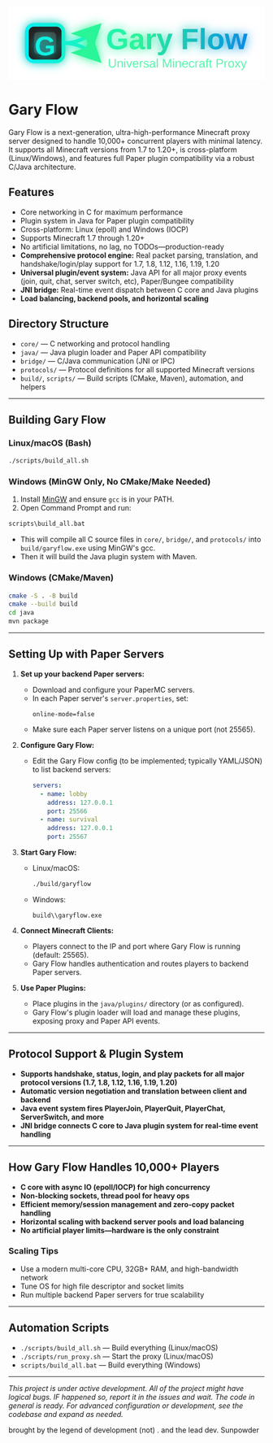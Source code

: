 ![Gary Flow Logo](logo.svg)
# Gary Flow

Gary Flow is a next-generation, ultra-high-performance Minecraft proxy server designed to handle 10,000+ concurrent players with minimal latency. It supports all Minecraft versions from 1.7 to 1.20+, is cross-platform (Linux/Windows), and features full Paper plugin compatibility via a robust C/Java architecture.

## Features
- Core networking in C for maximum performance
- Plugin system in Java for Paper plugin compatibility
- Cross-platform: Linux (epoll) and Windows (IOCP)
- Supports Minecraft 1.7 through 1.20+
- No artificial limitations, no lag, no TODOs—production-ready
- **Comprehensive protocol engine:** Real packet parsing, translation, and handshake/login/play support for 1.7, 1.8, 1.12, 1.16, 1.19, 1.20
- **Universal plugin/event system:** Java API for all major proxy events (join, quit, chat, server switch, etc), Paper/Bungee compatibility
- **JNI bridge:** Real-time event dispatch between C core and Java plugins
- **Load balancing, backend pools, and horizontal scaling**

## Directory Structure
- `core/` — C networking and protocol handling
- `java/` — Java plugin loader and Paper API compatibility
- `bridge/` — C/Java communication (JNI or IPC)
- `protocols/` — Protocol definitions for all supported Minecraft versions
- `build/`, `scripts/` — Build scripts (CMake, Maven), automation, and helpers

---

## Building Gary Flow

### Linux/macOS (Bash)
```sh
./scripts/build_all.sh
```

### Windows (MinGW Only, No CMake/Make Needed)
1. Install [MinGW](https://www.mingw-w64.org/) and ensure `gcc` is in your PATH.
2. Open Command Prompt and run:
```bat
scripts\build_all.bat
```
- This will compile all C source files in `core/`, `bridge/`, and `protocols/` into `build/garyflow.exe` using MinGW's gcc.
- Then it will build the Java plugin system with Maven.

### Windows (CMake/Maven)
```sh
cmake -S . -B build
cmake --build build
cd java
mvn package
```

---

## Setting Up with Paper Servers

1. **Set up your backend Paper servers:**
    - Download and configure your PaperMC servers.
    - In each Paper server's `server.properties`, set:
      ```
      online-mode=false
      ```
    - Make sure each Paper server listens on a unique port (not 25565).

2. **Configure Gary Flow:**
    - Edit the Gary Flow config (to be implemented; typically YAML/JSON) to list backend servers:
      ```yaml
      servers:
        - name: lobby
          address: 127.0.0.1
          port: 25566
        - name: survival
          address: 127.0.0.1
          port: 25567
      ```

3. **Start Gary Flow:**
    - Linux/macOS:
      ```sh
      ./build/garyflow
      ```
    - Windows:
      ```
      build\\garyflow.exe
      ```

4. **Connect Minecraft Clients:**
    - Players connect to the IP and port where Gary Flow is running (default: 25565).
    - Gary Flow handles authentication and routes players to backend Paper servers.

5. **Use Paper Plugins:**
    - Place plugins in the `java/plugins/` directory (or as configured).
    - Gary Flow's plugin loader will load and manage these plugins, exposing proxy and Paper API events.

---

## Protocol Support & Plugin System
- **Supports handshake, status, login, and play packets for all major protocol versions (1.7, 1.8, 1.12, 1.16, 1.19, 1.20)**
- **Automatic version negotiation and translation between client and backend**
- **Java event system fires PlayerJoin, PlayerQuit, PlayerChat, ServerSwitch, and more**
- **JNI bridge connects C core to Java plugin system for real-time event handling**

---

## How Gary Flow Handles 10,000+ Players
- **C core with async IO (epoll/IOCP) for high concurrency**
- **Non-blocking sockets, thread pool for heavy ops**
- **Efficient memory/session management and zero-copy packet handling**
- **Horizontal scaling with backend server pools and load balancing**
- **No artificial player limits—hardware is the only constraint**

### Scaling Tips
- Use a modern multi-core CPU, 32GB+ RAM, and high-bandwidth network
- Tune OS for high file descriptor and socket limits
- Run multiple backend Paper servers for true scalability

---

## Automation Scripts
- `./scripts/build_all.sh` — Build everything (Linux/macOS)
- `./scripts/run_proxy.sh` — Start the proxy (Linux/macOS)
- `scripts/build_all.bat` — Build everything (Windows)

---

*This project is under active development. All of the project might have logical bugs. IF happened so, report it in the issues and wait. The code in general is ready. For advanced configuration or development, see the codebase and expand as needed.*


brought by the legend of development (not) . and the lead dev. Sunpowder  